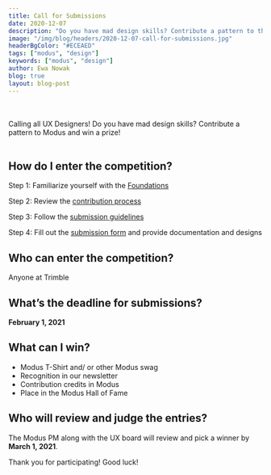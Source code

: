 ```yaml
---
title: Call for Submissions
date: 2020-12-07
description: "Do you have mad design skills? Contribute a pattern to the Modus library and win big!"
image: "/img/blog/headers/2020-12-07-call-for-submissions.jpg"
headerBgColor: "#ECEAED"
tags: ["modus", "design"]
keywords: ["modus", "design"]
author: Ewa Nowak
blog: true
layout: blog-post
---
```


<br><br>
Calling all UX Designers! Do you have mad design skills? Contribute a pattern to Modus and win a prize!
<br><br>

## How do I enter the competition?

Step 1: Familiarize yourself with the [Foundations](/foundations/)

Step 2: Review the [contribution process](/community/contribution-process/)

Step 3: Follow the [submission guidelines](/community/submission-guidelines/)

Step 4: Fill out the [submission form](https://docs.google.com/forms/d/e/1FAIpQLSd5evnuux4SE0Bym8QPblwEUTKhYCG7sJzFfiMH0CYtBNTFaw/viewform) and provide documentation and designs

## Who can enter the competition?

Anyone at Trimble

## What’s the deadline for submissions?

**February 1, 2021**

## What can I win?

- Modus T-Shirt and/ or other Modus swag
- Recognition in our newsletter
- Contribution credits in Modus
- Place in the Modus Hall of Fame

## Who will review and judge the entries?

The Modus PM along with the UX board will review and pick a winner by **March 1, 2021**.

Thank you for participating! Good luck!
